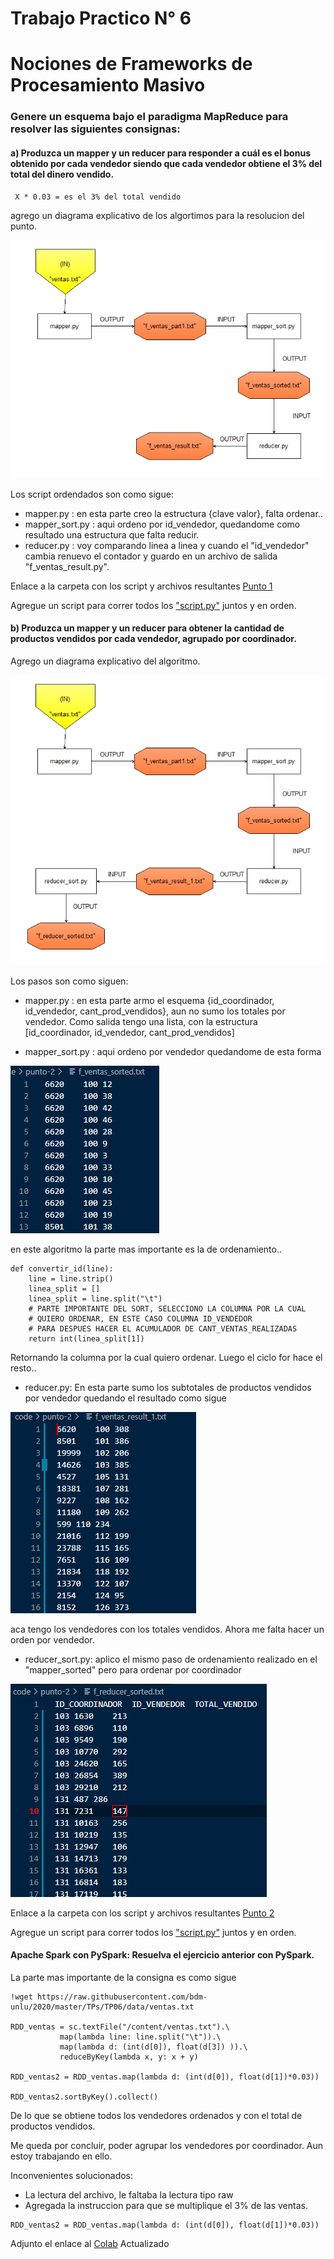 # Trabajo Practico N° 6
# Nociones de Frameworks de Procesamiento Masivo

### Genere un esquema bajo el paradigma MapReduce para resolver las siguientes consignas:

#### a) Produzca un mapper y un reducer para responder a cuál es el bonus obtenido por cada vendedor siendo que cada vendedor obtiene el 3% del total del dinero vendido.

```
 X * 0.03 = es el 3% del total vendido
```
agrego un diagrama explicativo de los algortimos para la resolucion del punto. 

![algoritmo punto 1](imgs/diagrama_flujo_punto1-map_reducer.png)

Los script ordendados son como sigue: 
* mapper.py : en esta parte creo la estructura {clave valor}, falta ordenar.. 
* mapper_sort.py : aqui ordeno por id_vendedor, quedandome como resultado una estructura que falta reducir.
* reducer.py : voy comparando linea a linea y cuando el "id_vendedor" cambia renuevo el contador y guardo en un archivo de salida "f_ventas_result.py". 

Enlace a la carpeta con los script y archivos resultantes [Punto 1](code/punto-1)

Agregue un script para correr todos los ["script.py"](code/punto-1/scripts.py) juntos y en orden. 

#### b) Produzca un mapper y un reducer para obtener la cantidad de productos vendidos por cada vendedor, agrupado por coordinador.

Agrego un diagrama explicativo del algoritmo. 

![algoritmo punto 2](imgs/diagrama_flujo_punto2-map_reducer.png)

Los pasos son como siguen: 

* mapper.py : en esta parte armo el esquema {id_coordinador, id_vendedor, cant_prod_vendidos}, aun no sumo los totales por vendedor. Como salida tengo una lista, con la estructura [id_coordinador, id_vendedor, cant_prod_vendidos]

* mapper_sort.py : aqui ordeno por vendedor quedandome de esta forma 

![ventas_sorted](imgs/f_ventas_sorted.png)

en este algoritmo la parte mas importante es la de ordenamiento..

```
def convertir_id(line):
    line = line.strip()
    linea_split = []
    linea_split = line.split("\t") 
    # PARTE IMPORTANTE DEL SORT, SELECCIONO LA COLUMNA POR LA CUAL
    # QUIERO ORDENAR, EN ESTE CASO COLUMNA ID_VENDEDOR
    # PARA DESPUES HACER EL ACUMULADOR DE CANT_VENTAS_REALIZADAS 
    return int(linea_split[1])
``` 
Retornando la columna por la cual quiero ordenar. Luego el ciclo for hace el resto..

* reducer.py: En esta parte sumo los subtotales de productos vendidos por vendedor quedando el resultado como sigue

![f_ventas_result_1](imgs/f_ventas_result_1.png)

aca tengo los vendedores con los totales vendidos. Ahora me falta hacer un orden por vendedor. 

* reducer_sort.py: aplico el mismo paso de ordenamiento realizado en el "mapper_sorted" pero para ordenar por coordinador

![f_reducer_sorted](imgs/f_reducer_sorted.png)

Enlace a la carpeta con los script y archivos resultantes [Punto 2](code/punto-2)

Agregue un script para correr todos los ["script.py"](code/punto-2/scripts.py) juntos y en orden. 

#### Apache Spark con PySpark: Resuelva el ejercicio anterior con PySpark.

La parte mas importante de la consigna es como sigue

```
!wget https://raw.githubusercontent.com/bdm-unlu/2020/master/TPs/TP06/data/ventas.txt

RDD_ventas = sc.textFile("/content/ventas.txt").\
           map(lambda line: line.split("\t")).\
           map(lambda d: (int(d[0]), float(d[3]) )).\
           reduceByKey(lambda x, y: x + y)

RDD_ventas2 = RDD_ventas.map(lambda d: (int(d[0]), float(d[1])*0.03))

RDD_ventas2.sortByKey().collect()
``` 

De lo que se obtiene todos los vendedores ordenados y con el total de productos vendidos. 

Me queda por concluir, poder agrupar los vendedores por coordinador. Aun estoy trabajando en ello. 

Inconvenientes solucionados:

* La lectura del archivo, le faltaba la lectura tipo raw
* Agregada la instruccion para que se multiplique el 3% de las ventas. 


```
RDD_ventas2 = RDD_ventas.map(lambda d: (int(d[0]), float(d[1])*0.03))
```

Adjunto el enlace al [Colab](https://colab.research.google.com/drive/1G8CdO2QuCeRk_8n1OyrytgpC420aiT8z?usp=sharing) Actualizado


